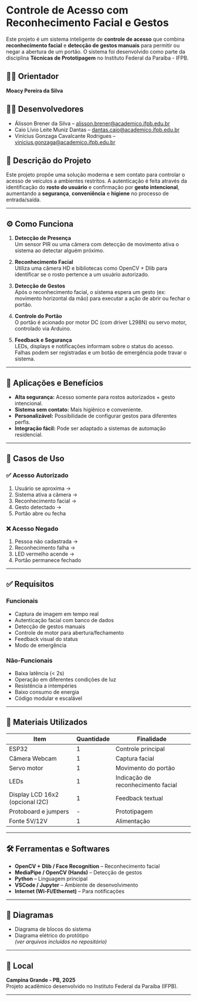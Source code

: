 # Controle de Acesso com Reconhecimento Facial e Gestos

Este projeto é um sistema inteligente de **controle de acesso** que combina **reconhecimento facial** e **detecção de gestos manuais** para permitir ou negar a abertura de um portão. O sistema foi desenvolvido como parte da disciplina **Técnicas de Prototipagem** no Instituto Federal da Paraíba - IFPB.

## 👨‍🏫 Orientador
**Moacy Pereira da Silva**

## 👨‍💻 Desenvolvedores

- Álisson Brener da Silva – [alisson.brener@academico.ifpb.edu.br](mailto:alisson.brener@academico.ifpb.edu.br)  
- Caio Lívio Leite Muniz Dantas – [dantas.caio@academico.ifpb.edu.br](mailto:dantas.caio@academico.ifpb.edu.br)  
- Vinícius Gonzaga Cavalcante Rodrigues – [vinicius.gonzaga@academico.ifpb.edu.br](mailto:vinicius.gonzaga@academico.ifpb.edu.br)

## 📌 Descrição do Projeto

Este projeto propõe uma solução moderna e sem contato para controlar o acesso de veículos a ambientes restritos. A autenticação é feita através da identificação do **rosto do usuário** e confirmação por **gesto intencional**, aumentando a **segurança**, **conveniência** e **higiene** no processo de entrada/saída.

---

## ⚙️ Como Funciona

1. **Detecção de Presença**  
   Um sensor PIR ou uma câmera com detecção de movimento ativa o sistema ao detectar alguém próximo.

2. **Reconhecimento Facial**  
   Utiliza uma câmera HD e bibliotecas como OpenCV + Dlib para identificar se o rosto pertence a um usuário autorizado.

3. **Detecção de Gestos**  
   Após o reconhecimento facial, o sistema espera um gesto (ex: movimento horizontal da mão) para executar a ação de abrir ou fechar o portão.

4. **Controle do Portão**  
   O portão é acionado por motor DC (com driver L298N) ou servo motor, controlado via Arduino.

5. **Feedback e Segurança**  
   LEDs, displays e notificações informam sobre o status do acesso. Falhas podem ser registradas e um botão de emergência pode travar o sistema.

---

## 🎯 Aplicações e Benefícios

- **Alta segurança:** Acesso somente para rostos autorizados + gesto intencional.
- **Sistema sem contato:** Mais higiênico e conveniente.
- **Personalizável:** Possibilidade de configurar gestos para diferentes perfis.
- **Integração fácil:** Pode ser adaptado a sistemas de automação residencial.

---

## 🧪 Casos de Uso

### ✅ Acesso Autorizado
1. Usuário se aproxima →  
2. Sistema ativa a câmera →  
3. Reconhecimento facial →  
4. Gesto detectado →  
5. Portão abre ou fecha

### ❌ Acesso Negado
1. Pessoa não cadastrada →  
2. Reconhecimento falha →  
3. LED vermelho acende →  
4. Portão permanece fechado

---

## ✅ Requisitos

### Funcionais
- Captura de imagem em tempo real
- Autenticação facial com banco de dados
- Detecção de gestos manuais
- Controle de motor para abertura/fechamento
- Feedback visual do status
- Modo de emergência

### Não-Funcionais
- Baixa latência (< 2s)
- Operação em diferentes condições de luz
- Resistência a intempéries
- Baixo consumo de energia
- Código modular e escalável

---

## 🔧 Materiais Utilizados

| Item | Quantidade | Finalidade |
|------|------------|------------|
| ESP32 | 1 | Controle principal |
| Câmera Webcam | 1 | Captura facial |
| Servo motor | 1 | Movimento do portão |
| LEDs | 1 | Indicação de reconhecimento facial |
| Display LCD 16x2 (opcional I2C) | 1 | Feedback textual |
| Protoboard e jumpers | - | Prototipagem |
| Fonte 5V/12V | 1 | Alimentação |

---

## 🛠️ Ferramentas e Softwares

- **OpenCV + Dlib / Face Recognition** – Reconhecimento facial  
- **MediaPipe / OpenCV (Hands)** – Detecção de gestos  
- **Python** – Linguagem principal  
- **VSCode / Jupyter** – Ambiente de desenvolvimento  
- **Internet (Wi-Fi/Ethernet)** – Para notificações

---

## 📐 Diagramas

- Diagrama de blocos do sistema  
- Diagrama elétrico do protótipo  
*(ver arquivos incluídos no repositório)*

---

## 📍 Local

**Campina Grande - PB, 2025**  
Projeto acadêmico desenvolvido no Instituto Federal da Paraíba (IFPB).

---
